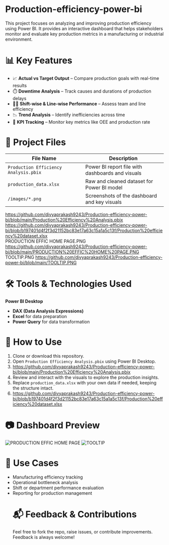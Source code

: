 # Production-efficiency-power-bi
This project focuses on analyzing and improving production efficiency using Power BI. It provides an interactive dashboard that helps stakeholders monitor and evaluate key production metrics in a manufacturing or industrial environment.
# 📊 Key Features
- 📈 **Actual vs Target Output** – Compare production goals with real-time results
- ⏱️ **Downtime Analysis** – Track causes and durations of production delays
- 🧑‍🏭 **Shift-wise & Line-wise Performance** – Assess team and line efficiency
- 📉 **Trend Analysis** – Identify inefficiencies across time
- 🎯 **KPI Tracking** – Monitor key metrics like OEE and production rate
# 📁 Project Files
| File Name                              | Description                                      |
|----------------------------------------|--------------------------------------------------|
| `Production Efficiency Analysis.pbix`  | Power BI report file with dashboards and visuals |
| `production_data.xlsx`                 | Raw and cleaned dataset for Power BI model       |
| `/images/*.png`                        | Screenshots of the dashboard and key visuals     |
https://github.com/divyaprakash9243/Production-efficiency-power-bi/blob/main/Production%20Efficiency%20Analysis.pbix </br>
https://github.com/divyaprakash9243/Production-efficiency-power-bi/blob/b197401d4f2f3d21152bc83e17a63c15a1a5c13f/Production%20efficiency%20dataset.xlsx </br>
PRODUCTION EFFIC HOME PAGE.PNG
https://github.com/divyaprakash9243/Production-efficiency-power-bi/blob/main/PRODUCTION%20EFFIC%20HOME%20PAGE.PNG </br>
TOOLTIP.PNG
https://github.com/divyaprakash9243/Production-efficiency-power-bi/blob/main/TOOLTIP.PNG </br>
# 🛠️ Tools & Technologies Used
**Power BI Desktop**
- **DAX (Data Analysis Expressions)**
- **Excel** for data preparation
- **Power Query** for data transformation
# 🚀 How to Use
1. Clone or download this repository.
2. Open `Production Efficiency Analysis.pbix` using Power BI Desktop.
3. https://github.com/divyaprakash9243/Production-efficiency-power-bi/blob/main/Production%20Efficiency%20Analysis.pbix </br>
4. Review and interact with the visuals to explore the production insights.
5. Replace `production_data.xlsx` with your own data if needed, keeping the structure intact.
6. https://github.com/divyaprakash9243/Production-efficiency-power-bi/blob/b197401d4f2f3d21152bc83e17a63c15a1a5c13f/Production%20efficiency%20dataset.xlsx  </br>
#  📷 Dashboard Preview
![PRODUCTION EFFIC HOME PAGE](https://github.com/user-attachments/assets/dd0e080d-e66e-4744-b16d-25009cc093fc)
![TOOLTIP](https://github.com/user-attachments/assets/582554e1-02fa-4ad6-b2c1-7aab1113049f)
# 📌 Use Cases
- Manufacturing efficiency tracking
- Operational bottleneck analysis
- Shift or department performance evaluation
- Reporting for production management
  # 📬 Feedback & Contributions
  Feel free to fork the repo, raise issues, or contribute improvements. Feedback is always welcome!

